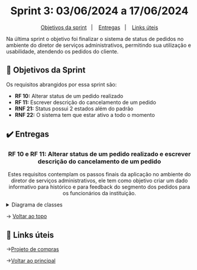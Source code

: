 <span id="topo">

<h1 align="center">Sprint 3: 03/06/2024 a 17/06/2024</h1>

<p align="center">
    <a href="#objetivos">Objetivos da sprint</a> &nbsp |&nbsp &nbsp
    <a href="#entregas">Entregas</a> &nbsp |&nbsp &nbsp
    <a href="#links">Links úteis</a>
</p>

Na última sprint o objetivo foi finalizar o sistema de status de pedidos no ambiente do diretor de serviços administrativos, permitindo sua utilização e usabilidade, atendendo os pedidos do cliente.

<span id="objetivos">

## :dart: Objetivos da Sprint

Os requisitos abrangidos por essa sprint são:
- **RF 10:** Alterar status de um pedido realizado
- **RF 11:** Escrever descrição do cancelamento de um pedido
- **RNF 21:** Status possui 2 estados além do padrão
- **RNF 22:** O sistema tem que estar ativo a todo o momento

<span id="entregas">

## :heavy_check_mark: Entregas

<div align="center">

### RF 10 e RF 11: Alterar status de um pedido realizado e escrever descrição do cancelamento de um pedido

Estes requisitos contemplam os passos finais da aplicação no ambiente do diretor de serviços administrativos, ele tem como objetivo criar um dado informativo para histórico e para feedback do segmento dos pedidos para os funcionários da instituição.

</div>

<details>
   <summary>Diagrama de classes</summary>
   <h4>Diagrama de classes mapeado do frontend</h4>
    
   ![image](https://github.com/paulovictorio/Documentacao_projetoCompras/assets/127141305/1ff24ea3-3fcc-4c4e-807f-66218933f2e0)
    
</details>

→ [Voltar ao topo](#topo)
<div align="center">
</div>
    

<span id="links">

## :link: Links úteis

→[Projeto de compras](https://github.com/thiago-diegoli/Projeto-MVC-RESTful)

→[Voltar ao principal](https://github.com/paulovictorio/Documentacao_projetoCompras/blob/main/README.md)




